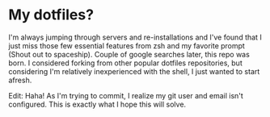 # My dotfiles?

I'm always jumping through servers and re-installations and I've found that I just miss those few essential features from zsh and my favorite prompt (Shout out to spaceship). Couple of google searches later, this repo was born. I considered forking from other popular dotfiles repositories, but considering I'm relatively inexperienced with the shell, I just wanted to start afresh.

Edit: Haha! As I'm trying to commit, I realize my git user and email isn't configured. This is exactly what I hope this will solve.
